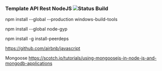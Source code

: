 ### Template API Rest NodeJS ![Status Build](https://api.travis-ci.org/dsamuel32/api-template.svg?branch=master)

npm install --global --production windows-build-tools

npm install --global node-gyp

npm install -g install-peerdeps

https://github.com/airbnb/javascript


Mongoose 
https://scotch.io/tutorials/using-mongoosejs-in-node-js-and-mongodb-applications
